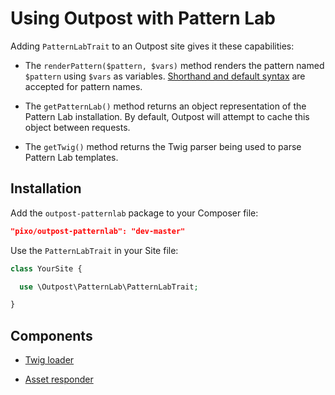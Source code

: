 # Using Outpost with Pattern Lab

Adding `PatternLabTrait` to an Outpost site gives it these capabilities:

* The `renderPattern($pattern, $vars)` method renders the pattern named `$pattern` using `$vars` as variables. [Shorthand and default syntax](http://patternlab.io/docs/pattern-including.html) are accepted for pattern names.

* The `getPatternLab()` method returns an object representation of the Pattern Lab installation. By default, Outpost will attempt to cache this object between requests.

* The `getTwig()` method returns the Twig parser being used to parse Pattern Lab templates.

## Installation

Add the `outpost-patternlab` package to your Composer file:

```json
"pixo/outpost-patternlab": "dev-master"
```

Use the `PatternLabTrait` in your Site file:

```php
class YourSite {

  use \Outpost\PatternLab\PatternLabTrait;

}
```
## Components

* [Twig loader](src/Twig)

* [Asset responder](src/Assets)

